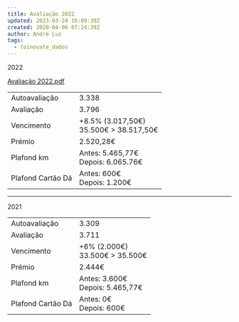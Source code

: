 ```yaml
---
title: Avaliação 2022
updated: 2023-03-24 16:09:39Z
created: 2020-04-06 07:24:39Z
author: André Luz
tags:
  - toinovate_dados
---
```


2022

[Avaliação 2022.pdf](Avalia__o_2022.pdf)

|     |     |
| --- | --- |
| Autoavaliação | 3.338 |
| Avaliação | 3.796 |
| Vencimento | +8.5% (3.017,50€)<br>35.500€ > 38.517,50€ |
| Prémio | 2.520,28€ |
| Plafond km | Antes: 5.465,77€<br>Depois: 6.065.76€ |
| Plafond Cartão Dá | Antes: 600€<br>Depois: 1.200€ |

* * *

2021

|     |     |
| --- | --- |
| Autoavaliação | 3.309 |
| Avaliação | 3.711 |
| Vencimento | +6% (2.000€)<br>33.500€ > 35.500€ |
| Prémio | 2.444€ |
| Plafond km | Antes: 3.600€<br>Depois: 5.465,77€ |
| Plafond Cartão Dá | Antes: 0€<br>Depois: 600€ |